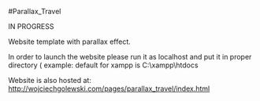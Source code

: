 #Parallax_Travel

IN PROGRESS

Website template with parallax effect.

In order to launch the website please run it as localhost and put it in proper directory ( example: default for xampp is C:\xampp\htdocs 

Website is also hosted at:
http://wojciechgolewski.com/pages/parallax_travel/index.html
